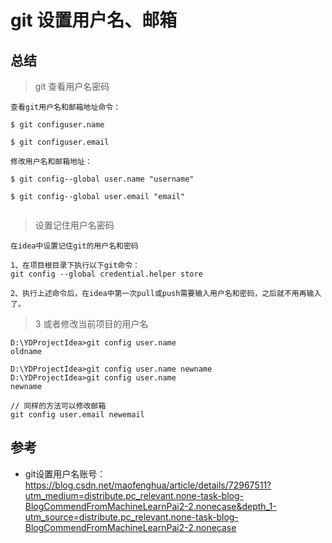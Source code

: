 # git 设置用户名、邮箱


## 总结

> git 查看用户名密码

```
查看git用户名和邮箱地址命令：

$ git configuser.name

$ git configuser.email

修改用户名和邮箱地址：

$ git config--global user.name "username"

$ git config--global user.email "email"


```

> 设置记住用户名密码

```
在idea中设置记住git的用户名和密码

1、在项目根目录下执行以下git命令：
git config --global credential.helper store

2、执行上述命令后，在idea中第一次pull或push需要输入用户名和密码，之后就不用再输入了。
```

> 3 或者修改当前项目的用户名

```
D:\YDProjectIdea>git config user.name
oldname

D:\YDProjectIdea>git config user.name newname
D:\YDProjectIdea>git config user.name
newname

// 同样的方法可以修改邮箱
git config user.email newemail

```

## 参考

* git设置用户名账号：https://blog.csdn.net/maofenghua/article/details/72967511?utm_medium=distribute.pc_relevant.none-task-blog-BlogCommendFromMachineLearnPai2-2.nonecase&depth_1-utm_source=distribute.pc_relevant.none-task-blog-BlogCommendFromMachineLearnPai2-2.nonecase

